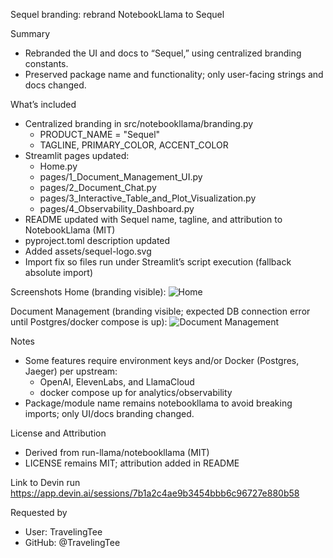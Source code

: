 Sequel branding: rebrand NotebookLlama to Sequel

Summary

- Rebranded the UI and docs to “Sequel,” using centralized branding constants.
- Preserved package name and functionality; only user-facing strings and docs changed.

What’s included

- Centralized branding in src/notebookllama/branding.py
  - PRODUCT_NAME = "Sequel"
  - TAGLINE, PRIMARY_COLOR, ACCENT_COLOR
- Streamlit pages updated:
  - Home.py
  - pages/1_Document_Management_UI.py
  - pages/2_Document_Chat.py
  - pages/3_Interactive_Table_and_Plot_Visualization.py
  - pages/4_Observability_Dashboard.py
- README updated with Sequel name, tagline, and attribution to NotebookLlama (MIT)
- pyproject.toml description updated
- Added assets/sequel-logo.svg
- Import fix so files run under Streamlit’s script execution (fallback absolute import)

Screenshots
Home (branding visible):
![Home](/home/ubuntu/screenshots/localhost_8501_050923.png)

Document Management (branding visible; expected DB connection error until Postgres/docker compose is up):
![Document Management](/home/ubuntu/screenshots/localhost_8501_050907.png)

Notes

- Some features require environment keys and/or Docker (Postgres, Jaeger) per upstream:
  - OpenAI, ElevenLabs, and LlamaCloud
  - docker compose up for analytics/observability
- Package/module name remains notebookllama to avoid breaking imports; only UI/docs branding changed.

License and Attribution

- Derived from run-llama/notebookllama (MIT)
- LICENSE remains MIT; attribution added in README

Link to Devin run
https://app.devin.ai/sessions/7b1a2c4ae9b3454bbb6c96727e880b58

Requested by

- User: TravelingTee
- GitHub: @TravelingTee
